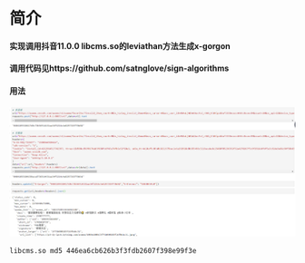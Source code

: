 # 简介

#### 实现调用抖音11.0.0 libcms.so的leviathan方法生成x-gorgon
#### 调用代码见https://github.com/satnglove/sign-algorithms

#### 用法
![](./png/1.png "")

```
libcms.so md5 446ea6cb626b3f3fdb2607f398e99f3e
```



